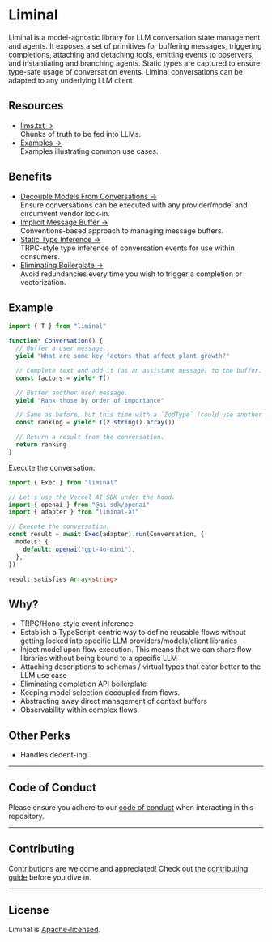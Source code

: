 # Liminal

Liminal is a model-agnostic library for LLM conversation state management and
agents. It exposes a set of primitives for buffering messages, triggering
completions, attaching and detaching tools, emitting events to observers, and
instantiating and branching agents. Static types are captured to ensure
type-safe usage of conversation events. Liminal conversations can be adapted to
any underlying LLM client.

## Resources

- [llms.txt &rarr;](./llms.txt)<br />Chunks of truth to be fed into LLMs.
- [Examples &rarr;](https://liminal.land/examples)<br />Examples illustrating
  common use cases.

## Benefits

- [Decouple Models From Conversations &rarr;](./docs/why/decoupling_models_from_conversations.md)<br />Ensure
  conversations can be executed with any provider/model and circumvent vendor
  lock-in.
- [Implicit Message Buffer &rarr;](./docs/why/message_buffer_management.md)<br />Conventions-based
  approach to managing message buffers.
- [Static Type Inference &rarr;](./docs/why/static_type_inference.md)<br />TRPC-style
  type inference of conversation events for use within consumers.
- [Eliminating Boilerplate &rarr;](./docs/why/eliminating_boilerplate.md)<br />Avoid
  redundancies every time you wish to trigger a completion or vectorization.

## Example

```ts
import { T } from "liminal"

function* Conversation() {
  // Buffer a user message.
  yield "What are some key factors that affect plant growth?"

  // Complete text and add it (as an assistant message) to the buffer.
  const factors = yield* T()

  // Buffer another user message.
  yield "Rank those by order of importance"

  // Same as before, but this time with a `ZodType` (could use another Standard Schema type).
  const ranking = yield* T(z.string().array())

  // Return a result from the conversation.
  return ranking
}
```

Execute the conversation.

```ts
import { Exec } from "liminal"

// Let's use the Vercel AI SDK under the hood.
import { openai } from "@ai-sdk/openai"
import { adapter } from "liminal-ai"

// Execute the conversation.
const result = await Exec(adapter).run(Conversation, {
  models: {
    default: openai("gpt-4o-mini"),
  },
})

result satisfies Array<string>
```

## Why?

- TRPC/Hono-style event inference
- Establish a TypeScript-centric way to define reusable flows without getting
  locked into specific LLM providers/models/client libraries
- Inject model upon flow execution. This means that we can share flow libraries
  without being bound to a specific LLM
- Attaching descriptions to schemas / virtual types that cater better to the LLM
  use case
- Eliminating completion API boilerplate
- Keeping model selection decoupled from flows.
- Abstracting away direct management of context buffers
- Observability within complex flows

## Other Perks

- Handles dedent-ing

---

## **Code of Conduct**

Please ensure you adhere to our [code of conduct](CODE_OF_CONDUCT.md) when
interacting in this repository.

---

## **Contributing**

Contributions are welcome and appreciated! Check out the
[contributing guide](CONTRIBUTING.md) before you dive in.

---

## **License**

Liminal is [Apache-licensed](LICENSE).
